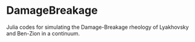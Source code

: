 # DamageBreakage
Julia codes for simulating the Damage-Breakage rheology of Lyakhovsky and Ben-Zion in a continuum.
